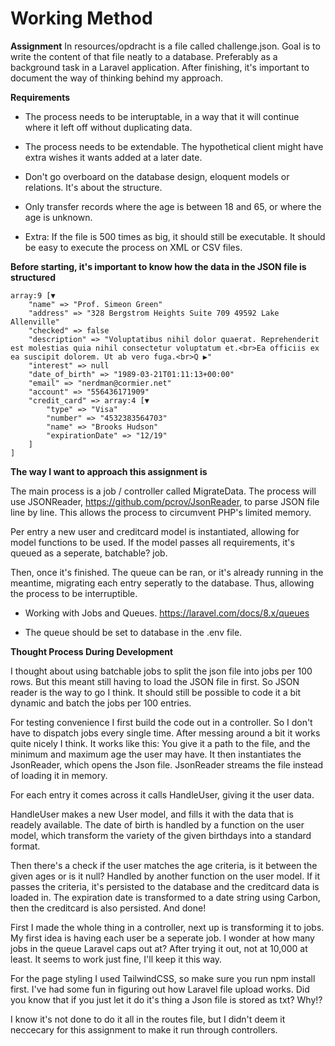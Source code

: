 # Working Method

**Assignment**
In resources/opdracht is a file called challenge.json. Goal is to write the content of that
file neatly to a database. Preferably as a background task in a Laravel application. After
finishing, it's important to document the way of thinking behind my approach.


**Requirements**
* The process needs to be interuptable, in a way that it will continue where it left off without duplicating data. 
* The process needs to be extendable. The hypothetical client might have extra wishes it wants added at a later date.
* Don't go overboard on the database design, eloquent models or relations. It's about the structure.
* Only transfer records where the age is between 18 and 65, or where the age is unknown.

* Extra: If the file is 500 times as big, it should still be executable. It should be easy to execute the process on XML or CSV files.


**Before starting, it's important to know how the data in the JSON file is structured**
```
array:9 [▼
    "name" => "Prof. Simeon Green"
    "address" => "328 Bergstrom Heights Suite 709 49592 Lake Allenville"
    "checked" => false
    "description" => "Voluptatibus nihil dolor quaerat. Reprehenderit est molestias quia nihil consectetur voluptatum et.<br>Ea officiis ex ea suscipit dolorem. Ut ab vero fuga.<br>Q ▶"
    "interest" => null
    "date_of_birth" => "1989-03-21T01:11:13+00:00"
    "email" => "nerdman@cormier.net"
    "account" => "556436171909"
    "credit_card" => array:4 [▼
        "type" => "Visa"
        "number" => "4532383564703"
        "name" => "Brooks Hudson"
        "expirationDate" => "12/19"
    ]
]
```

**The way I want to approach this assignment is**

The main process is a job / controller called MigrateData. 
The process will use JSONReader, https://github.com/pcrov/JsonReader, to parse JSON file line by line.
This allows the process to circumvent PHP's limited memory.

Per entry a new user and creditcard model is instantiated, allowing for model functions to be used. If the model passes all
requirements, it's queued as a seperate, batchable? job. 

Then, once it's finished. The queue can be ran, or it's already running in the meantime, migrating each entry seperatly to the database.
Thus, allowing the process to be interruptible. 

* Working with Jobs and Queues. https://laravel.com/docs/8.x/queues
- The queue should be set to database in the .env file.


**Thought Process During Development**

I thought about using batchable jobs to split the json file into jobs per 100 rows. But this meant still having to load the JSON file in first. So
JSON reader is the way to go I think. It should still be possible to code it a bit dynamic and batch the jobs per 100 entries.

For testing convenience I first build the code out in a controller. So I don't have to dispatch jobs every single time. After messing around a bit it
works quite nicely I think. It works like this:
You give it a path to the file, and the minimum and maximum age the user may have.
It then instantiates the JsonReader, which opens the Json file.  JsonReader streams the file instead of loading it in memory.

For each entry it comes across it calls HandleUser, giving it the user data.

HandleUser makes a new User model, and fills it with the data that is readely available. The date of birth is handled by a function on the user model, which
transform the variety of the given birthdays into a standard format.

Then there's a check if the user matches the age criteria, is it between the given ages or is it null? Handled by another function on the user model. If it 
passes the criteria, it's persisted to the database and the creditcard data is loaded in. The expiration date is transformed to a date string using Carbon, 
then the creditcard is also persisted. And done!

First I made the whole thing in a controller, next up is transforming it to jobs. My first idea is having each user be a seperate job. I wonder at how many jobs
in the queue Laravel caps out at? After trying it out, not at 10,000 at least. It seems to work just fine, I'll keep it this way.

For the page styling I used TailwindCSS, so make sure you run npm install first. I've had some fun in figuring out how Laravel file upload works. Did you know
that if you just let it do it's thing a Json file is stored as txt? Why!?

I know it's not done to do it all in the routes file, but I didn't deem it neccecary for this assignment to make it run through controllers. 